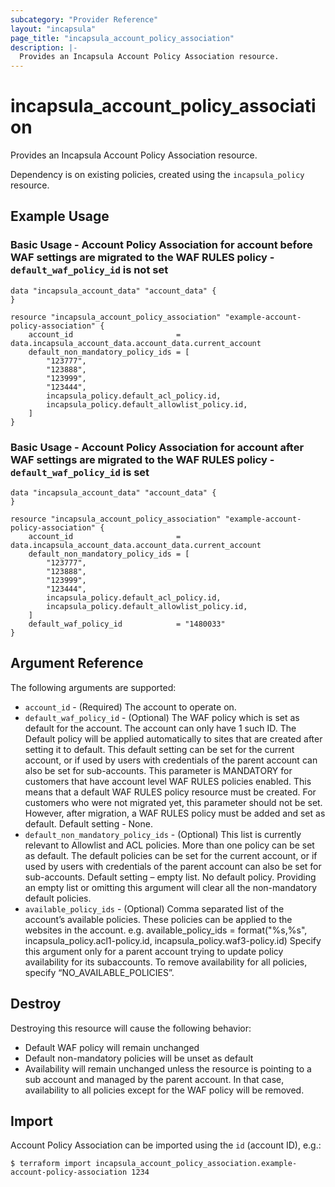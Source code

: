 ```yaml
---
subcategory: "Provider Reference"
layout: "incapsula"
page_title: "incapsula_account_policy_association"
description: |-
  Provides an Incapsula Account Policy Association resource.
---
```


# incapsula_account_policy_association

Provides an Incapsula Account Policy Association resource.

Dependency is on existing policies, created using the `incapsula_policy` resource.

## Example Usage 

### Basic Usage - Account Policy Association for account before WAF settings are migrated to the WAF RULES policy - `default_waf_policy_id` is not set
```hcl
data "incapsula_account_data" "account_data" {
}

resource "incapsula_account_policy_association" "example-account-policy-association" {
    account_id                       = data.incapsula_account_data.account_data.current_account
    default_non_mandatory_policy_ids = [
        "123777",
        "123888",
        "123999",
        "123444",
        incapsula_policy.default_acl_policy.id,
        incapsula_policy.default_allowlist_policy.id,
    ]
}
```

### Basic Usage - Account Policy Association for account after WAF settings are migrated to the WAF RULES policy - `default_waf_policy_id` is set
```hcl
data "incapsula_account_data" "account_data" {
}

resource "incapsula_account_policy_association" "example-account-policy-association" {
    account_id                       = data.incapsula_account_data.account_data.current_account
    default_non_mandatory_policy_ids = [
        "123777",
        "123888",
        "123999",
        "123444",
        incapsula_policy.default_acl_policy.id,
        incapsula_policy.default_allowlist_policy.id,
    ]
    default_waf_policy_id            = "1480033"
}
```
## Argument Reference
The following arguments are supported:
* `account_id` - (Required) The account to operate on.
* `default_waf_policy_id` - (Optional)  The WAF policy which is set as default for the account. The account can only have 1 such ID.
  The Default policy will be applied automatically to sites that are created after setting it to default.
  This default setting can be set for the current account, or if used by users with credentials of the parent account can also be set for sub-accounts.
  This parameter is MANDATORY for customers that have account level WAF RULES policies enabled. This means that a default WAF RULES policy resource must be created.
  For customers who were not migrated yet, this parameter should not be set. However, after migration, a WAF RULES policy must be added and set as default.
  Default setting - None.
* `default_non_mandatory_policy_ids` - (Optional)  This list is currently relevant to Allowlist and ACL policies. More than one policy can be set as default.
  The default policies can be set for the current account, or if used by users with credentials of the parent account can also be set for sub-accounts.
  Default setting – empty list. No default policy. Providing an empty list or omitting this argument will clear all the non-mandatory default policies.
* `available_policy_ids` - (Optional) Comma separated list of the account’s available policies. These policies can be applied to the websites in the account.
  e.g. available_policy_ids = format(\"%s,%s\", incapsula_policy.acl1-policy.id, incapsula_policy.waf3-policy.id)
  Specify this argument only for a parent account trying to update policy availability for its subaccounts. To remove availability for all policies, specify “NO_AVAILABLE_POLICIES”.
  
## Destroy
Destroying this resource will cause the following behavior:
* Default WAF policy will remain unchanged
* Default non-mandatory policies will be unset as default 
* Availability will remain unchanged unless the resource is pointing to a sub account and managed by the parent account. In that case, availability to all policies except for the WAF policy will be removed.
## Import

Account Policy Association can be imported using the `id` (account ID), e.g.:
```
$ terraform import incapsula_account_policy_association.example-account-policy-association 1234
```